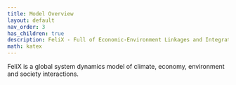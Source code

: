 ```yaml
---
title: Model Overview
layout: default
nav_order: 3
has_children: true
description: FeliX - Full of Economic-Environment Linkages and Integration dX/dt (FeliX)
math: katex
---
```


FeliX is a global system dynamics model of climate, economy, environment and society interactions.
